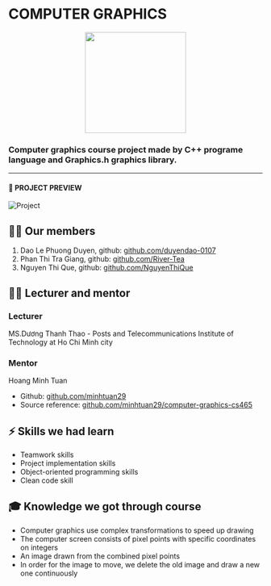 # COMPUTER GRAPHICS

<div align="center">
  <img src="https://media.giphy.com/media/LqaYIfwhvzsi6vwBxO/giphy.gif" width="200">
</div>

### Computer graphics course project made by C++ programe language and Graphics.h graphics library.

---

#### 👀 PROJECT PREVIEW
![Project](https://user-images.githubusercontent.com/85621338/174432716-64085cb2-e416-4938-a108-2a1e2acacec8.gif)

## 👩‍💻 Our members
1. Dao Le Phuong Duyen, github: [github.com/duyendao-0107](https://github.com/duyendao-0107)
2. Phan Thi Tra Giang, github: [github.com/River-Tea](https://github.com/River-Tea)
3. Nguyen Thi Que, github: [github.com/NguyenThiQue](https://github.com/NguyenThiQue)

## 🧑‍🏫 Lecturer and mentor
### Lecturer
MS.Dương Thanh Thao - Posts and Telecommunications Institute of Technology at Ho Chi Minh city
### Mentor
Hoang Minh Tuan 
- Github: [github.com/minhtuan29](https://github.com/minhtuan29)
- Source reference: [github.com/minhtuan29/computer-graphics-cs465](https://github.com/minhtuan29/computer-graphics-cs465)

## ⚡ Skills we had learn
- Teamwork skills
- Project implementation skills
- Object-oriented programming skills
- Clean code skill

## 🎓 Knowledge we got through course
- Computer graphics use complex transformations to speed up drawing
- The computer screen consists of pixel points with specific coordinates on integers
- An image drawn from the combined pixel points
- In order for the image to move, we delete the old image and draw a new one continuously
